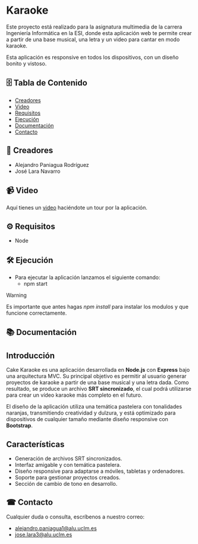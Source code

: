 # Karaoke

Este proyecto está realizado para la asignatura multimedia de la carrera Ingeniería Informática en la ESI, donde esta aplicación web te permite crear a partir de una base musical, una letra y un video para cantar en modo karaoke.

Esta aplicación es responsive en todos los dispositivos, con un diseño bonito y vistoso.

## 🗄 Tabla de Contenido

- [Creadores](#construction_worker-creadores)
- [Video](#video_camera-video)
- [Requisitos](#%EF%B8%8F-requisitos)
- [Ejecución](#%EF%B8%8F-ejecución)
- [Documentación](#-documentación)
- [Contacto](#-contacto)

## :construction_worker: Creadores

- Alejandro Paniagua Rodríguez
- José Lara Navarro

## :video_camera: Video

Aquí tienes un [video](https://youtu.be/4CfopNRgKFo) haciéndote un tour por la aplicación.

## ⚙️ Requisitos

- Node

## 🛠️ Ejecución

- Para ejecutar la aplicación lanzamos el siguiente comando:
  - npm start

> [!WARNING]
> Es importante que antes hagas *npm install* para instalar los modulos y que funcione correctamente.

## 📚 Documentación

## Introducción

Cake Karaoke es una aplicación desarrollada en **Node.js** con **Express** bajo una arquitectura MVC. Su principal objetivo es permitir al usuario generar proyectos de karaoke a partir de una base musical y una letra dada. Como resultado, se produce un archivo **SRT sincronizado**, el cual podrá utilizarse para crear un vídeo karaoke más completo en el futuro.

El diseño de la aplicación utiliza una temática pastelera con tonalidades naranjas, transmitiendo creatividad y dulzura, y está optimizado para dispositivos de cualquier tamaño mediante diseño responsive con **Bootstrap**.

## Características

- Generación de archivos SRT sincronizados.
- Interfaz amigable y con temática pastelera.
- Diseño responsive para adaptarse a móviles, tabletas y ordenadores.
- Soporte para gestionar proyectos creados.
- Sección de cambio de tono en desarrollo.

## ☎ Contacto

Cualquier duda o consulta, escríbenos a nuestro correo:

- alejandro.paniagua1@alu.uclm.es
- jose.lara3@alu.uclm.es
